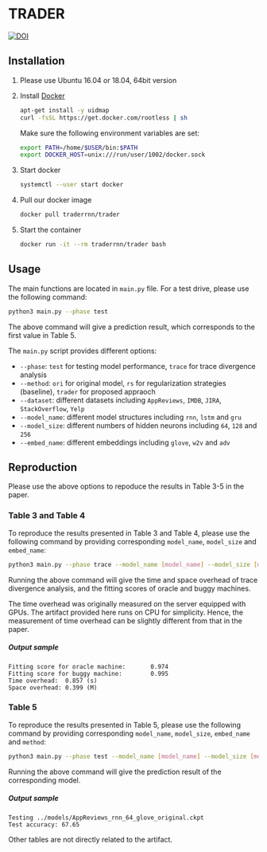 # TRADER

[![DOI](https://zenodo.org/badge/DOI/10.5281/zenodo.3677026.svg)](https://doi.org/10.5281/zenodo.3677026)

## Installation

1. Please use Ubuntu 16.04 or 18.04, 64bit version
2. Install [Docker](https://www.docker.com)

   ```bash
   apt-get install -y uidmap
   curl -fsSL https://get.docker.com/rootless | sh
   ```
   Make sure the following environment variables are set:

   ```bash
   export PATH=/home/$USER/bin:$PATH
   export DOCKER_HOST=unix:///run/user/1002/docker.sock
   ```

3. Start docker

   ```bash
   systemctl --user start docker
   ```

4. Pull our docker image

   ```bash
   docker pull traderrnn/trader
   ```

5. Start the container

   ```bash
   docker run -it --rm traderrnn/trader bash
   ```

## Usage

The main functions are located in `main.py` file. For a test drive, please use the following command:

   ```bash
   python3 main.py --phase test
   ```

The above command will give a prediction result, which corresponds to the first value in Table 5.

The `main.py` script provides different options:

   * `--phase`: `test` for testing model performance, `trace` for trace divergence analysis
   * `--method`: `ori` for original model, `rs` for regularization strategies (baseline), `trader` for proposed appraoch
   * `--dataset`: different datasets including `AppReviews`, `IMDB`, `JIRA`, `StackOverflow`, `Yelp`
   * `--model_name`: different model structures including `rnn`, `lstm` and `gru`
   * `--model_size`: different numbers of hidden neurons including `64`, `128` and `256`
   * `--embed_name`: different embeddings including `glove`, `w2v` and `adv`

## Reproduction

Please use the above options to repoduce the results in Table 3-5 in the paper.

### Table 3 and Table 4

To reproduce the results presented in Table 3 and Table 4, please use the following command by providing corresponding `model_name`, `model_size` and `embed_name`:

   ```bash
   python3 main.py --phase trace --model_name [model_name] --model_size [model_size] --embed_name [embed_name]
   ```

Running the above command will give the time and space overhead of trace divergence analysis, and the fitting scores of oracle and buggy machines.

The time overhead was originally measured on the server equipped with GPUs. The artifact provided here runs on CPU for simplicity. Hence, the measurement of time overhead can be slightly different from that in the paper.

##### Output sample

```
Fitting score for oracle machine:       0.974
Fitting score for buggy machine:        0.995
Time overhead:  0.857 (s)
Space overhead: 0.399 (M)
```

### Table 5

To reproduce the results presented in Table 5, please use the following command by providing corresponding `model_name`, `model_size`, `embed_name` and `method`:

   ```bash
   python3 main.py --phase test --model_name [model_name] --model_size [model_size] --embed_name [embed_name] --method [method]
   ```

Running the above command will give the prediction result of the corresponding model.

##### Output sample

```
Testing ../models/AppReviews_rnn_64_glove_original.ckpt
Test accuracy: 67.65
```

Other tables are not directly related to the artifact.
